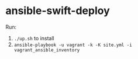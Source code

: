 # ansible-swift-deploy

Run: 
 1. `./up.sh` to install
 1. `ansible-playbook -u vagrant -k -K site.yml -i vagrant_ansible_inventory`

